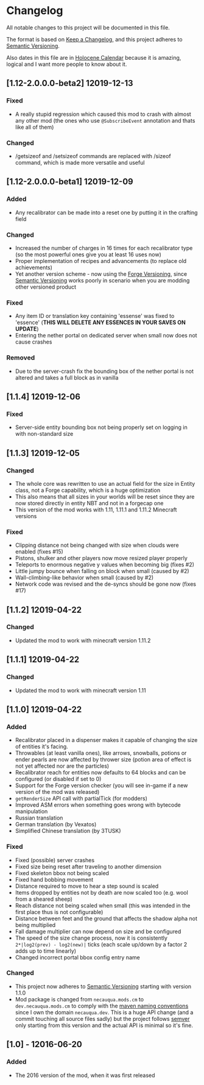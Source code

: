 # Changelog
All notable changes to this project will be documented in this file.

The format is based on [Keep a Changelog], and this project adheres to [Semantic Versioning].

Also dates in this file are in [Holocene Calendar] because it is amazing, logical and I want more people to know about it.

## [1.12-2.0.0.0-beta2] 12019-12-13
### Fixed
 - A really stupid regression which caused this mod to crash with almost any other mod (the ones who use `@SubscribeEvent` annotation and thats like all of them)
### Changed
 - /getsizeof and /setsizeof commands are replaced with /sizeof command, which is made more versatile and useful


## [1.12-2.0.0.0-beta1] 12019-12-09
### Added
 - Any recalibrator can be made into a reset one by putting it in the crafting field
### Changed
 - Increased the number of charges in 16 times for each recalibrator type (so the most powerful ones give you at least 16 uses now)
 - Proper implementation of recipes and advancements (to replace old achievements)
 - Yet another version scheme - now using the [Forge Versioning], since [Semantic Versioning] works poorly in scenario when you are modding other versioned product
### Fixed
 - Any item ID or translation key containing 'essense' was fixed to 'essence' (**THIS WILL DELETE ANY ESSENCES IN YOUR SAVES ON UPDATE**)
 - Entering the nether portal on dedicated server when small now does not cause crashes
### Removed
 - Due to the server-crash fix the bounding box of the nether portal is not altered and takes a full block as in vanilla

## [1.1.4] 12019-12-06
### Fixed
 - Server-side entity bounding box not being properly set on logging in with non-standard size

## [1.1.3] 12019-12-05
### Changed
 - The whole core was rewritten to use an actual field for the size in Entity class, not a Forge capability, which is a huge optimization
 - This also means that all sizes in your worlds will be reset since they are now stored directly in entity NBT and not in a forgecap one
 - This version of the mod works with 1.11, 1.11.1 and 1.11.2 Minecraft versions
### Fixed
 - Clipping distance not being changed with size when clouds were enabled (fixes #15)
 - Pistons, shulker and other players now move resized player properly
 - Teleports to enormous negative y values when becoming big (fixes #2)
 - Little jumpy bounce when falling on block when small (caused by #2)
 - Wall-climbing-like behavior when small (caused by #2)
 - Network code was revised and the de-syncs should be gone now (fixes #17)

## [1.1.2] 12019-04-22
### Changed
 - Updated the mod to work with minecraft version 1.11.2

## [1.1.1] 12019-04-22
### Changed
 - Updated the mod to work with minecraft version 1.11

## [1.1.0] 12019-04-22
### Added
 - Recalibrator placed in a dispenser makes it capable of changing the size of
   entities it's facing.
 - Throwables (at least vanilla ones), like arrows, snowballs, potions or ender
   pearls are now affected by thrower size (potion area of effect is not yet 
   affected nor are the particles)
 - Recalibrator reach for entities now defaults to 64 blocks and can be 
   configured (or disabled if set to 0)
 - Support for the Forge version checker (you will see in-game if a new version
   of the mod was released)
 - `getRenderSize` API call with partialTick (for modders)
 - Improved ASM errors when something goes wrong with bytecode manipulation
 - Russian translation
 - German translation (by Vexatos)
 - Simplified Chinese translation (by 3TUSK)
### Fixed
 - Fixed (possible) server crashes
 - Fixed size being reset after traveling to another dimension
 - Fixed skeleton bbox not being scaled
 - Fixed hand bobbing movement
 - Distance required to move to hear a step sound is scaled
 - Items dropped by entities not by death are now scaled too (e.g. wool from a
   sheared sheep)
 - Reach distance not being scaled when small (this was intended in the first
   place thus is not configurable)
 - Distance between feet and the ground that affects the shadow alpha not being
   multiplied
 - Fall damage multiplier can now depend on size and be configured
 - The speed of the size change process, now it is consistently
   `2*|log2(prev) - log2(new)|` ticks (each scale up/down by a factor 2 adds up
   to time linearly)
 - Changed incorrect portal bbox config entry name
### Changed
 - This project now adheres to [Semantic Versioning] starting with
   version 1.1.0
 - Mod package is changed from `necauqua.mods.cm` to `dev.necauqua.mods.cm` to
   comply with the [maven naming conventions] since I own the domain
   `necauqua.dev`. This is a huge API change (and a commit touching all source
   files sadly) but the project follows [semver][Semantic Versioning] only starting
   from this version and the actual API is minimal so it's fine.

## [1.0] - 12016-06-20
### Added
 - The 2016 version of the mod, when it was first released

[Forge Versioning]: https://mcforge.readthedocs.io/en/latest/conventions/versioning/ "Forge Versioning"
[Semantic Versioning]: https://semver.org/spec/v2.0.0.html "Semantic Versioning"
[Keep a Changelog]: https://keepachangelog.com/en/1.0.0/ "Keep a Changelog"
[Holocene Calendar]: https://en.wikipedia.org/wiki/Holocene_calendar "Holocene Calendar"
[maven naming conventions]: https://maven.apache.org/guides/mini/guide-naming-conventions.html "maven naming conventions"
